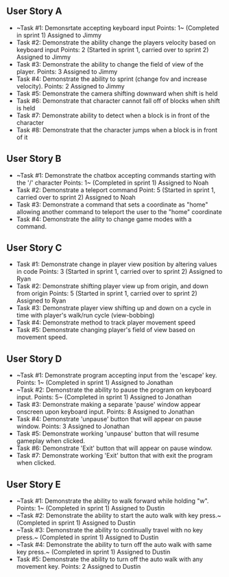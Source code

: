 ## User Story A
  * ~Task #1: Demonsrtate accepting keyboard input Points: 1~ (Completed in sprint 1) Assigned to Jimmy
  * Task #2: Demonstrate the ability change the players velocity based on keyboard input Points: 2 (Started in sprint 1, carried over to sprint 2) Assigned to Jimmy
  * Task #3: Demonstrate the ability to change the field of view of the player. Points: 3 Assigned to Jimmy
  * Task #4: Demonstrate the ability to sprint (change fov and increase velocity). Points: 2 Assigned to Jimmy
  * Task #5: Demonstrate the camera shifting downward when shift is held
  * Task #6: Demonstrate that character cannot fall off of blocks when shift is held
  * Task #7: Demonstrate ability to detect when a block is in front of the character
  * Task #8: Demonstrate that the character jumps when a block is in front of it
  
## User Story B
  * ~Task #1: Demonstrate the chatbox accepting commands starting with the '/' character Points: 1~ (Completed in sprint 1) Assigned to Noah
  * Task #2: Demonstrate a teleport command Point: 5 (Started in sprint 1, carried over to sprint 2) Assigned to Noah
  * Task #3: Demonstrate a command that sets a coordinate as "home" allowing another command to teleport the user to the "home" coordinate
  * Task #4: Demonstrate the aility to change game modes with a command.

## User Story C
  * Task #1: Demonstrate change in player view position by altering values in code Points: 3 (Started in sprint 1, carried over to sprint 2) Assigned to Ryan
  * Task #2: Demonstrate shifting player view up from origin, and down from origin Points: 5 (Started in sprint 1, carried over to sprint 2) Assigned to Ryan
  * Task #3: Demonstrate player view shifting up and down on a cycle in time with player's walk/run cycle (view-bobbing)
  * Task #4: Demonstrate method to track player movement speed
  * Task #5: Demonstrate changing player's field of view based on movement speed.
  
## User Story D
  * ~Task #1: Demonstrate program accepting input from the 'escape' key. Points: 1~ (Completed in sprint 1) Assigned to Jonathan
  * ~Task #2: Demonstrate the ability to pause the program on keyboard input. Points: 5~ (Completed in sprint 1) Assigned to Jonathan
  * Task #3: Demonstrate making a separate 'pause' window appear onscreen upon keyboard input. Points: 8 Assigned to Jonathan
  * Task #4: Demonstrate 'unpause' button that will appear on pause window. Points: 3 Assigned to Jonathan
  * Task #5: Demonstrate working 'unpause' button that will resume gameplay when clicked.
  * Task #6: Demonstrate 'Exit' button that will appear on pause window.
  * Task #7: Demonstrate working 'Exit' button that with exit the program when clicked.
  
## User Story E
  * ~Task #1: Demonstrate the ability to walk forward while holding "w". Points: 1~ (Completed in sprint 1) Assigned to Dustin
  * ~Task #2: Demonstrate the ability to start the auto walk with key press.~ (Completed in sprint 1) Assigned to Dustin
  * ~Task #3: Demonstrate the ability to continually travel with no key press.~ (Completed in sprint 1) Assigned to Dustin
  * ~Task #4: Demonstrate the ability to turn off the auto walk with same key press.~ (Completed in sprint 1) Assigned to Dustin
  * Task #5: Demonstrate the ability to turn off the auto walk with any movement key. Points: 2 Assigned to Dustin

